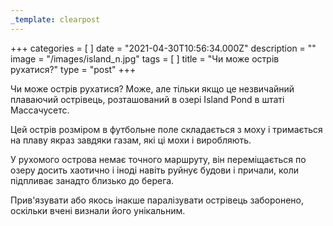 ```yaml
---
_template: clearpost
---
```



+++
categories = [ ]
date = "2021-04-30T10:56:34.000Z"
description = ""
image = "/images/island_n.jpg"
tags = [ ]
title = "Чи може острів рухатися?"
type = "post"
+++


Чи може острів рухатися? Може, але тільки якщо це незвичайний плаваючий острівець, розташований в озері Island Pond в штаті Массачусетс.  
  
Цей острів розміром в футбольне поле складається з моху і тримається на плаву якраз завдяки газам, які ці мохи і виробляють.  
  
У рухомого острова немає точного маршруту, вiн переміщається по озеру досить хаотично і іноді навіть руйнує будови і причали, коли підпливає занадто близько до берега.  
  
Прив'язувати або якось інакше паралізувати острівець заборонено, оскільки вчені визнали його унікальним.

